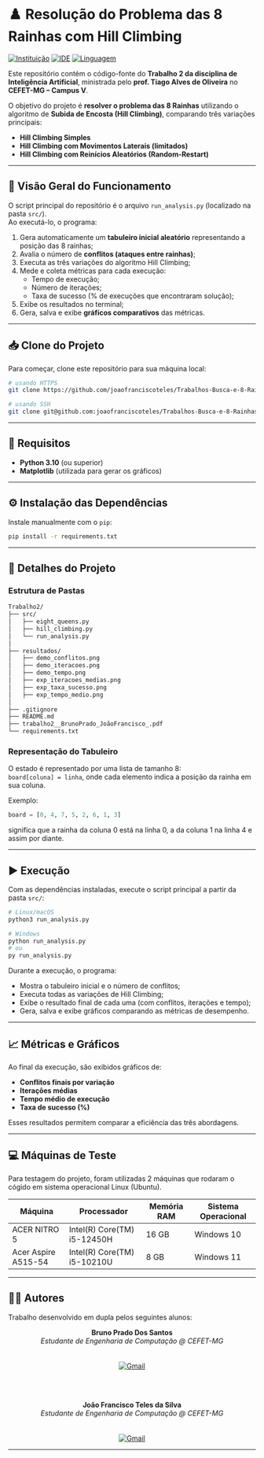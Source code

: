 # ♟️ Resolução do Problema das 8 Rainhas com Hill Climbing

[![Instituição][cefet-badge]][cefet-url]
[![IDE][vscode-badge]][vscode-url]
[![Linguagem][python-badge]][python-url]

Este repositório contém o código-fonte do **Trabalho 2 da disciplina de Inteligência Artificial**, ministrada pelo **prof. Tiago Alves de Oliveira** no **CEFET-MG – Campus V**.

O objetivo do projeto é **resolver o problema das 8 Rainhas** utilizando o algoritmo de **Subida de Encosta (Hill Climbing)**, comparando três variações principais:

- **Hill Climbing Simples**  
- **Hill Climbing com Movimentos Laterais (limitados)**  
- **Hill Climbing com Reinícios Aleatórios (Random-Restart)**  

---

## 🧠 Visão Geral do Funcionamento

O script principal do repositório é o arquivo `run_analysis.py` (localizado na pasta `src/`).  
Ao executá-lo, o programa:

1. Gera automaticamente um **tabuleiro inicial aleatório** representando a posição das 8 rainhas;  
2. Avalia o número de **conflitos (ataques entre rainhas)**;  
3. Executa as três variações do algoritmo Hill Climbing;  
4. Mede e coleta métricas para cada execução:
   - Tempo de execução;
   - Número de iterações;
   - Taxa de sucesso (% de execuções que encontraram solução);
5. Exibe os resultados no terminal;
6. Gera, salva e exibe **gráficos comparativos** das métricas.

---

## 📥 Clone do Projeto

Para começar, clone este repositório para sua máquina local:

```bash
# usando HTTPS
git clone https://github.com/joaofranciscoteles/Trabalhos-Busca-e-8-Rainhas-.git

# usando SSH
git clone git@github.com:joaofranciscoteles/Trabalhos-Busca-e-8-Rainhas-.git
```

---

## 🚀 Requisitos

- **Python 3.10** (ou superior)  
- **Matplotlib** (utilizada para gerar os gráficos)

---

## ⚙️ Instalação das Dependências

Instale manualmente com o `pip`:

```bash
pip install -r requirements.txt
```

---

## 📂 Detalhes do Projeto

### Estrutura de Pastas

```markdown
Trabalho2/
├── src/
│   ├── eight_queens.py     
│   ├── hill_climbing.py    
│   └── run_analysis.py      
│
├── resultados/
│   ├── demo_conflitos.png
│   ├── demo_iteracoes.png
│   ├── demo_tempo.png
│   ├── exp_iteracoes_medias.png
│   ├── exp_taxa_sucesso.png
│   ├── exp_tempo_medio.png          
│
├── .gitignore
├── README.md
├── trabalho2__BrunoPrado_JoãoFrancisco_.pdf
└── requirements.txt
```

### Representação do Tabuleiro

O estado é representado por uma lista de tamanho 8:  
`board[coluna] = linha`, onde cada elemento indica a posição da rainha em sua coluna.  

Exemplo:  
```python
board = [0, 4, 7, 5, 2, 6, 1, 3]
```
significa que a rainha da coluna 0 está na linha 0, a da coluna 1 na linha 4 e assim por diante.

---

## ▶️ Execução

Com as dependências instaladas, execute o script principal a partir da pasta `src/`:

```bash
# Linux/macOS
python3 run_analysis.py

# Windows
python run_analysis.py
# ou
py run_analysis.py
```

Durante a execução, o programa:
- Mostra o tabuleiro inicial e o número de conflitos;  
- Executa todas as variações de Hill Climbing;  
- Exibe o resultado final de cada uma (com conflitos, iterações e tempo);  
- Gera, salva e exibe gráficos comparando as métricas de desempenho.

---

## 📈 Métricas e Gráficos

Ao final da execução, são exibidos gráficos de:

- **Conflitos finais por variação**  
- **Iterações médias**  
- **Tempo médio de execução**  
- **Taxa de sucesso (%)**

Esses resultados permitem comparar a eficiência das três abordagens.

---

## 💻 Máquinas de Teste

Para testagem do projeto, foram utilizadas 2 máquinas que rodaram o cógido em sistema operacional Linux (Ubuntu).

| Máquina | Processador            | Memória RAM | Sistema Operacional |
|------------------|------------------------|-------------|---------------------|
| ACER NITRO 5 |Intel(R) Core(TM) i5-12450H    | 16 GB       | Windows 10     |
| Acer Aspire A515-54    | Intel(R) Core(TM) i5-10210U    | 8 GB        | Windows 11       |

---

## 👨‍💻 Autores

Trabalho desenvolvido em dupla pelos seguintes alunos:

<div align="center">
    
**Bruno Prado Dos Santos**  
*Estudante de Engenharia de Computação @ CEFET-MG*  
<br><br>
[![Gmail][gmail-badge]][gmail-bruno]

<br><br>

**João Francisco Teles da Silva**  
*Estudante de Engenharia de Computação @ CEFET-MG*  
<br><br>
[![Gmail][gmail-badge]][gmail-joao]

</div>

---


[gmail-badge]: https://img.shields.io/badge/-Gmail-D14836?style=for-the-badge&logo=Gmail&logoColor=white  
[gmail-bruno]: mailto:bruno.santos@aluno.cefetmg.br  
[gmail-joao]: mailto:joaoteles0505@gmail.com  
[cefet-badge]: https://img.shields.io/badge/CEFET--MG-Campus%20V-blue?logo=academia  
[cefet-url]: https://www.cefetmg.br/  
[vscode-badge]: https://img.shields.io/badge/VSCode-1.86-blue?logo=visualstudiocode  
[vscode-url]: https://code.visualstudio.com/  
[python-badge]: https://img.shields.io/badge/Python-3.10-yellow?logo=python  
[python-url]: https://www.python.org/
